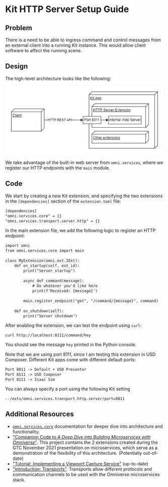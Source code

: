 # Kit HTTP Server Setup Guide
## Problem
There is a need to be able to ingress command and control messages from an external client into a running Kit instance. This would allow client software to affect the running scene.

## Design
The high-level architecture looks like the following:

![diagram](./diagram.png)

We take advantage of the built-in web server from `omni.services`, where we register our HTTP endpoints with the `main` module.

## Code
We start by creating a new Kit extension, and specifying the two extensions in the `[dependencies]` section of the `extension.toml` file:
```
[dependencies]
"omni.services.core" = {}
"omni.services.transport.server.http" = {}
```
In the main extension file, we add the following logic to register an HTTP endpoint:
```
import omni
from omni.services.core import main

class MyExtension(omni.ext.IExt):
    def on_startup(self, ext_id):
        print("Server startup")

        async def command(message):
            # Do whatever you'd like here
            print(f'Received: {message}')

        main.register_endpoint("get", "/command/{message}", command)

    def on_shutdown(self):
        print("Server shutdown")
```
After enabling the extension, we can test the endpoint using `curl`:
```
curl http://localhost:8111/command/hey
```
You should see the message `hey` printed in the Python console.

Note that we are using port 8111, since I am testing this extension in USD Composer. Different Kit apps come with different default ports:
```
Port 8011 -> Default + USD Presenter
Port 8111 -> USD Composer
Port 8211 -> Isaac Sim
```
You can always specify a port using the following Kit setting
```
--/exts/omni.services.transport.http.server/port=8011
```

## Additional Resources
- [`omni.services.core`](https://docs.omniverse.nvidia.com/services/latest/core/index.html) documentation for deeper dive into architecture and functionality.
- ["Companion Code to *A Deep Dive into Building Microservices with Omniverse*"](https://github.com/NVIDIA-Omniverse/deep-dive-into-microservices). This project contains the 2 extensions created during the GTC November 2021 presentation on microservices, which serve as a demonstration of the flexibility of this architecture. (Potentially out-of-date)
- ["Tutorial: Implementing a Viewport Capture Service"](https://docs.omniverse.nvidia.com/services/latest/tutorials/viewport-capture/implementing_the_service.html) (up-to-date)
- ["Introduction: Transports"](https://docs.omniverse.nvidia.com/services/latest/transports/index.html). Transports allow different protocols and communication channels to be used with the Omniverse microservices stack.
